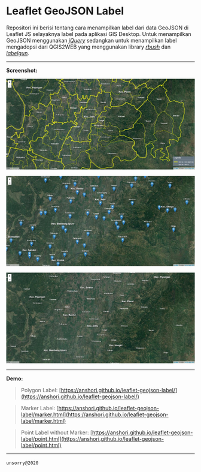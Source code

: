 # Leaflet GeoJSON Label

Repositori ini berisi tentang cara menampilkan label dari data GeoJSON di Leaflet JS selayaknya label pada aplikasi GIS Desktop. Untuk menampilkan GeoJSON menggunakan _[jQuery](https://jquery.com)_ sedangkan untuk menampilkan label mengadopsi dari QGIS2WEB yang menggunakan library _[rbush](https://github.com/mourner/rbush)_ dan _[labelgun](https://github.com/Geovation/labelgun)_.

---
**Screenshot:**

![preview polygon label](preview1.jpg)

![preview marker label](preview2.jpg)

![preview point label](preview3.jpg)

---

**Demo:**

> Polygon Label: [https://anshori.github.io/leaflet-geojson-label/](https://anshori.github.io/leaflet-geojson-label/)

> Marker Label: [https://anshori.github.io/leaflet-geojson-label/marker.html](https://anshori.github.io/leaflet-geojson-label/marker.html)

> Point Label without Marker: [https://anshori.github.io/leaflet-geojson-label/point.html](https://anshori.github.io/leaflet-geojson-label/point.html)

---

`unsorry@2020`